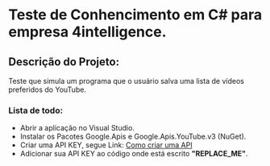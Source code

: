 # Teste de Conhencimento em C# para empresa 4intelligence.

## Descrição do Projeto: 
Teste que simula um programa que o usuário salva uma lista de vídeos preferidos do YouTube.

### Lista de todo:
- Abrir a aplicação no Visual Studio.
- Instalar os Pacotes Google.Apis e Google.Apis.YouTube.v3 (NuGet).
- Criar uma API KEY, segue Link: [Como criar uma API](https://support.google.com/googleapi/answer/6158862?hl=en)
- Adicionar sua API KEY ao código onde está escrito **"REPLACE_ME"**.
